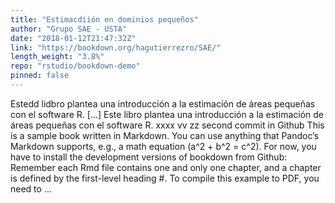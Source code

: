 ```yaml
---
title: "Estimacdiión en dominios pequeños"
author: "Grupo SAE - USTA"
date: "2018-01-12T21:47:32Z"
link: "https://bookdown.org/hagutierrezro/SAE/"
length_weight: "3.8%"
repo: "rstudio/bookdown-demo"
pinned: false
---
```


Estedd lidbro plantea una introducción a la estimación de áreas pequeñas con el software R. [...] Este libro plantea una introducción a la estimación de áreas pequeñas con el software R. xxxx vv zz second commit in Github This is a sample book written in Markdown. You can use anything that Pandoc’s Markdown supports, e.g., a math equation \(a^2 + b^2 = c^2\). For now, you have to install the development versions of bookdown from Github: Remember each Rmd file contains one and only one chapter, and a chapter is defined by the first-level heading #. To compile this example to PDF, you need to ...
